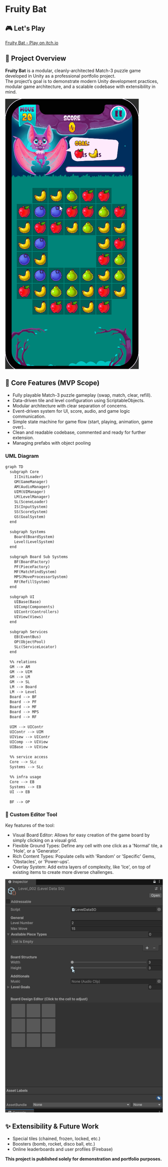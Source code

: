 # Fruity Bat

## 🎮 Let's Play
[Fruity Bat - Play on itch.io](https://berckhart.itch.io/fruity-bat)

## 🎯 Project Overview

**Fruity Bat** is a modular, cleanly-architected Match-3 puzzle game developed in Unity as a professional portfolio project.  
The project’s goal is to demonstrate modern Unity development practices, modular game architecture, and a scalable codebase with extensibility in mind.

![Match3 Gameplay Demo](https://github.com/omertekeli/Match3Portfolio/blob/1fb6e3aad7ac7387f8c18f2e5324f9c0558313fc/Animation_6.gif)

## 🧩 Core Features (MVP Scope)

- Fully playable Match-3 puzzle gameplay (swap, match, clear, refill).
- Data-driven tile and level configuration using ScriptableObjects.
- Modular architecture with clear separation of concerns.
- Event-driven system for UI, score, audio, and game logic communication.
- Simple state machine for game flow (start, playing, animation, game over)..
- Clean and readable codebase, commented and ready for further extension.
- Managing prefabs with object pooling

### UML Diagram
``` mermaid
graph TD
  subgraph Core
    I(InitLoader)
    GM(GameManager)
    AM(AudioManager)
    UIM(UIManager)
    LM(LevelManager)
    SL(SceneLoader)
    IS(InputSystem)
    SS(ScoreSystem)
    GS(GoalSystem)
  end

  subgraph Systems
    Board(BoardSystem)
    Level(LevelSystem)
  end

  subgraph Board Sub Systems
    BF(BoardFactory)
    PF(PieceFactory)
    MF(MatchFindSystem)
    MPS(MoveProcessorSystem)
    RF(RefillSystem)
  end

  subgraph UI
    UIBase(Base)
    UIComp(Components)
    UIContr(Controllers)
    UIView(Views)
  end

  subgraph Services
    EB(EventBus)
    OP(ObjectPool)
    SLc(ServiceLocator)
  end

  %% relations
  GM --> AM
  GM --> UIM
  GM --> LM
  GM --> SL
  LM --> Board
  LM --> Level
  Board --> BF
  Board --> PF
  Board --> MF
  Board --> MPS
  Board --> RF

  UIM --> UIContr
  UIContr --> UIM
  UIView --> UIContr
  UIComp --> UIView
  UIBase --> UIView

  %% service access
  Core --> SLc
  Systems --> SLc

  %% infra usage
  Core --> EB
  Systems --> EB
  UI --> EB

  BF --> OP
```

### 🔧 Custom Editor Tool
Key features of the tool:
- Visual Board Editor: Allows for easy creation of the game board by simply clicking on a visual grid. 
- Flexible Ground Types: Define any cell with one click as a 'Normal' tile, a 'Hole', or a 'Generator'. 
- Rich Content Types: Populate cells with 'Random' or 'Specific' Gems, 'Obstacles', or 'Power-ups'. 
- Overlay System: Add extra layers of complexity, like 'Ice', on top of existing items to create more diverse challenges.

![Match3 Gameplay Demo](https://github.com/omertekeli/Match3Portfolio/blob/a7207101ccc48776ef2edffde8bd5756ec872d9b/Animation_5.gif)


## ✨ Extensibility & Future Work
- Special tiles (chained, frozen, locked, etc.)
- Boosters (bomb, rocket, disco ball, etc.)
- Online leaderboards and user profiles (Firebase)

**This project is published solely for demonstration and portfolio purposes.**
